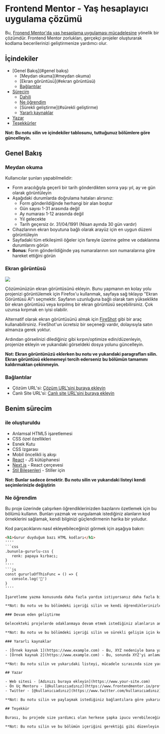 # Frontend Mentor - Yaş hesaplayıcı uygulama çözümü

Bu, [Fronend Mentor'da yaş hesaplama uygulaması mücadelesine](https://www.frontendmentor.io/challenges/age-calculator-app-dF9DFFpj-Q) yönelik bir çözümdür. Frontend Mentor zorlukları, gerçekçi projeler oluşturarak kodlama becerilerinizi geliştirmenize yardımcı olur.

## İçindekiler

- [Genel Bakış](#genel bakış)
   - [Meydan okuma](#meydan okuma)
   - [Ekran görüntüsü](#ekran görüntüsü)
   - [Bağlantılar](#bağlantılar)
- [Sürecim](#sürecim)
   - [Dahili](#built-with)
   - [Ne öğrendim](#ne-öğrendim)
   - [Sürekli geliştirme](#sürekli geliştirme)
   - [Yararlı kaynaklar](#yararlı-kaynaklar)
- [Yazar](#yazar)
- [Teşekkürler](#teşekkürler)

**Not: Bu notu silin ve içindekiler tablosunu, tuttuğunuz bölümlere göre güncelleyin.**

## Genel Bakış

### Meydan okuma

Kullanıcılar şunları yapabilmelidir:

- Form aracılığıyla geçerli bir tarih gönderdikten sonra yaşı yıl, ay ve gün olarak görüntüleyin
- Aşağıdaki durumlarda doğrulama hataları alırsınız:
   - Form gönderildiğinde herhangi bir alan boştur
   - Gün sayısı 1-31 arasında değil
   - Ay numarası 1-12 arasında değil
   - Yıl gelecekte
   - Tarih geçersiz ör. 31/04/1991 (Nisan ayında 30 gün vardır)
- Cihazlarının ekran boyutuna bağlı olarak arayüz için en uygun düzeni görüntüleyin
- Sayfadaki tüm etkileşimli öğeler için fareyle üzerine gelme ve odaklanma durumlarını görün
- **Bonus**: Form gönderildiğinde yaş numaralarının son numaralarına göre hareket ettiğini görün

### Ekran görüntüsü

![](./screenshot.jpg)

Çözümünüzün ekran görüntüsünü ekleyin. Bunu yapmanın en kolay yolu projenizi görüntülemek için Firefox'u kullanmak, sayfaya sağ tıklayıp "Ekran Görüntüsü Al"ı seçmektir. Sayfanın uzunluğuna bağlı olarak tam yükseklikte bir ekran görüntüsü veya kırpılmış bir ekran görüntüsü seçebilirsiniz. Çok uzunsa kırpmak en iyisi olabilir.

Alternatif olarak ekran görüntüsünü almak için [FireShot](https://getfireshot.com/) gibi bir araç kullanabilirsiniz. FireShot'un ücretsiz bir seçeneği vardır, dolayısıyla satın almanıza gerek yoktur.

Ardından görselinizi dilediğiniz gibi kırpın/optimize edin/düzenleyin, projenize ekleyin ve yukarıdaki görseldeki dosya yolunu güncelleyin.

**Not: Ekran görüntünüzü eklerken bu notu ve yukarıdaki paragrafları silin. Ekran görüntüsü eklememeyi tercih ederseniz bu bölümün tamamını kaldırmaktan çekinmeyin.**

### Bağlantılar

- Çözüm URL'si: [Çözüm URL'sini buraya ekleyin](https://your-solution-url.com)
- Canlı Site URL'si: [Canlı site URL'sini buraya ekleyin](https://your-live-site-url.com)

## Benim sürecim

### ile oluşturuldu

- Anlamsal HTML5 işaretlemesi
- CSS özel özellikleri
- Esnek Kutu
- CSS Izgarası
- Mobil öncelikli iş akışı
- [React](https://reactjs.org/) - JS kütüphanesi
- [Next.js](https://nextjs.org/) - React çerçevesi
- [Stil Bileşenleri](https://styled-components.com/) - Stiller için

**Not: Bunlar sadece örnektir. Bu notu silin ve yukarıdaki listeyi kendi seçimlerinizle değiştirin**

### Ne öğrendim

Bu proje üzerinde çalışırken öğrendiklerinizden bazılarını özetlemek için bu bölümü kullanın. Bunları yazmak ve vurgulamak istediğiniz alanların kod örneklerini sağlamak, kendi bilginizi güçlendirmenin harika bir yoludur.

Kod parçacıklarını nasıl ekleyebileceğinizi görmek için aşağıya bakın:

```html
<h1>Gurur duyduğum bazı HTML kodları</h1>
''''
```css
.bununla-gururlu-css {
   renk: papaya kırbacı;
}
''''
```js
const gururluOfThisFunc = () => {
   console.log('🎉')
}
''''

İşaretleme yazma konusunda daha fazla yardım istiyorsanız daha fazla bilgi edinmek için [Markdown Kılavuzuna](https://www.markdownguide.org/) göz atmanızı öneririz.

**Not: Bu notu ve bu bölümdeki içeriği silin ve kendi öğrendiklerinizle değiştirin.**

### Devam eden geliştirme

Gelecekteki projelerde odaklanmaya devam etmek istediğiniz alanların ana hatlarını çizmek için bu bölümü kullanın. Bunlar hâlâ tam anlamıyla rahat olmadığınız kavramlar veya yararlı bulduğunuz, geliştirmek ve mükemmelleştirmek istediğiniz teknikler olabilir.

**Not: Bu notu ve bu bölümdeki içeriği silin ve sürekli gelişim için kendi planlarınızla değiştirin.**

### Yararlı kaynaklar

- [Örnek kaynak 1](https://www.example.com) - Bu, XYZ nedeniyle bana yardımcı oldu. Bu modeli gerçekten beğendim ve gelecekte de kullanacağım.
- [Örnek kaynak 2](https://www.example.com) - Bu, sonunda XYZ'yi anlamama yardımcı olan harika bir makale. Hala bu kavramı öğrenen herkese tavsiye ederim.

**Not: Bu notu silin ve yukarıdaki listeyi, mücadele sırasında size yardımcı olan kaynaklarla değiştirin. Bunlar, çözümünüzü görüntüleyen herkes için veya gelecekte bu projeye baktığınızda kendiniz için yararlı olabilir.**

## Yazar

- Web sitesi - [Adınızı buraya ekleyin](https://www.your-site.com)
- Ön Uç Mentoru - [@kullanıcıadınız](https://www.frontendmentor.io/profile/kullanıcıadınız)
- Twitter - [@kullanıcıadınız](https://www.twitter.com/kullanıcıadınız)

**Not: Bu notu silin ve paylaşmak istediğiniz bağlantılara göre yukarıdaki satırları ekleyin/kaldırın/düzenleyin.**

## Teşekkür

Burası, bu projede size yardımcı olan herkese şapka ipucu verebileceğiniz yerdir. Belki bir takımda çalıştınız veya başka birinin çözümünden ilham aldınız. Burası onlara biraz kredi vermek için mükemmel bir yer.

**Not: Bu notu silin ve bu bölümün içeriğini gerektiği gibi düzenleyin. Bu mücadeleyi kendiniz tamamladıysanız bu bölümü tamamen silmekten çekinmeyin.**